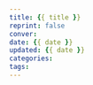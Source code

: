 ```yaml
---
title: {{ title }}
reprint: false
conver:
date: {{ date }}
updated: {{ date }}
categories:
tags:
---
```

